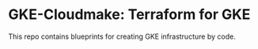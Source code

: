 # GKE-Cloudmake: Terraform for GKE

This repo contains blueprints for creating GKE infrastructure by code.
